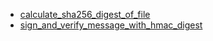 - [calculate_sha256_digest_of_file](calculate_sha256_digest_of_file/README.md)
- [sign_and_verify_message_with_hmac_digest](sign_and_verify_message_with_hmac_digest/README.md)

